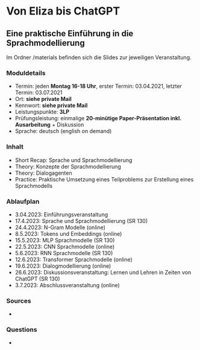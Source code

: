 # Von Eliza bis ChatGPT
## Eine praktische Einführung in die Sprachmodellierung

Im Ordner /materials befinden sich die Slides zur jeweiligen Veranstaltung. 

### Moduldetails

* Termin: jeden **Montag 16-18 Uhr**, erster Termin: 03.04.2021, letzter Termin: 03.07.2021 
* Ort: **siehe private Mail**
* Kennwort: **siehe private Mail**
* Leistungspunkte: **3LP**
* Prüfungsleistung: einmalige **20-minütige Paper-Präsentation inkl. Ausarbeitung** + Diskussion 
* Sprache: deutsch (english on demand)

### Inhalt 

* Short Recap: Sprache und Sprachmodellierung
* Theory: Konzepte der Sprachmodellierung 
* Theory: Dialogagenten
* Practice: Praktische Umsetzung eines Teilproblems zur Erstellung eines Sprachmodells

### Ablaufplan

* 3.04.2023: Einführungsveranstaltung 
* 17.4.2023: Sprache und Sprachmodellierung (SR 130)
* 24.4.2023: N-Gram Modelle (online)
* 8.5.2023: Tokens und Embeddings (online)
* 15.5.2023: MLP Sprachmodelle (SR 130)
* 22.5.2023: CNN Sprachmodelle (online)
* 5.6.2023: RNN Sprachmodelle (SR 130)
* 12.6.2023: Transformer Sprachmodelle (online)
* 19.6.2023: Dialogmodellierung (online)
* 26.6.2023: Diskussionsveranstaltung: Lernen und Lehren in Zeiten von ChatGPT (SR 130)
* 3.7.2023: Abschlussveranstaltung (online)

### Sources
* 

### Questions
* 

